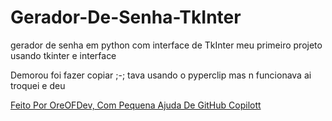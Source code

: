 # Gerador-De-Senha-TkInter
gerador de senha em python com interface de TkInter meu primeiro projeto usando tkinter e interface


Demorou foi fazer copiar ;-; tava usando o pyperclip mas n funcionava ai troquei e deu


[Feito Por OreOFDev, Com Pequena Ajuda De GitHub Copilott](https://github.com/OreOFDev/)
